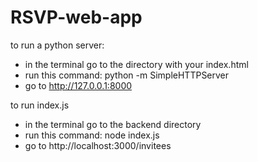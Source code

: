 # RSVP-web-app

to run a python server:
  - in the terminal go to the directory with your index.html
  - run this command: python -m SimpleHTTPServer
  - go to http://127.0.0.1:8000

to run index.js
  - in the terminal go to the backend directory
  - run this command: node index.js
  - go to http://localhost:3000/invitees
